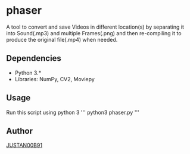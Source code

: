 # phaser
A tool to convert and save Videos in different location(s) by separating it into Sound(.mp3) and multiple Frames(.png) and then re-compiling it to produce the original file(.mp4) when needed.

## Dependencies
* Python 3.*
* Libraries: NumPy, CV2, Moviepy

## Usage
Run this script using python 3
'''
python3 phaser.py
'''

## Author
[JUSTAN00B91](https://github.com/justan00b91)

